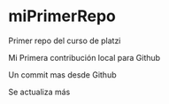 # miPrimerRepo
Primer repo del curso de platzi

Mi Primera contribución local para Github

Un commit mas desde Github

Se actualiza más
